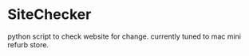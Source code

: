 # SiteChecker

python script to check website for change. currently tuned to mac mini refurb store.
